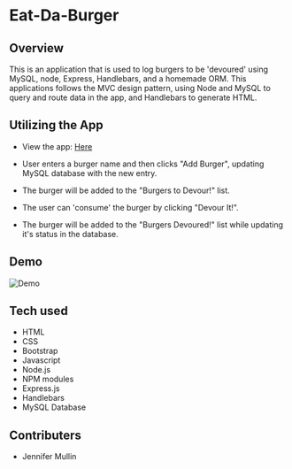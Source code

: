 # Eat-Da-Burger

## Overview
This is an application that is used to log burgers to be 'devoured' using MySQL, node, Express, Handlebars, and a homemade ORM. This applications follows the MVC design pattern, using Node and MySQL to query and route data in the app, and Handlebars to generate HTML.

## Utilizing the App
- View the app: [Here](https://dubootcampeatdaburger.herokuapp.com/ "Here")

- User enters a burger name and then clicks "Add Burger", updating MySQL database with the new entry.

- The burger will be added to the "Burgers to Devour!" list.

- The user can 'consume' the burger by clicking "Devour It!".

- The burger will be added to the "Burgers Devoured!" list while updating it's status in the database.

## Demo

![Demo](/pubic/assets/img/eatdaburger.gif)

## Tech used
- HTML
- CSS
- Bootstrap
- Javascript
- Node.js
- NPM modules
- Express.js
- Handlebars
- MySQL Database


## Contributers
- Jennifer Mullin
